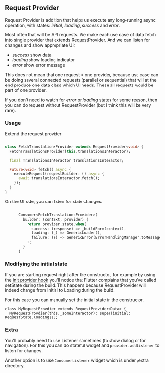 
## Request Provider

Request Provider is addition that helps us execute any long-running async operation, with states:
_initial_, _loading_, _success_ and _error_.

Most often that will be API requests. We make each use case of data fetch into single provider that
extends RequestProvider. And we can listen for changes and show appropriate UI:

- _success_ show data
- _loading_ show loading indicator
- _error_ show error message

This does not mean that one request = one provider, because use case can be doing several
connected requests (parallel or sequential) that will at the end produce one data class which UI
needs.
These all requests would be part of one provider.

If you don't need to watch for _error_ or _loading_ states for some reason, then you can do request
without RequestProvider (but I think this will be very rare).

### Usage

Extend the request provider

```dart

class FetchTranslationsProvider extends RequestProvider<void> {
  FetchTranslationsProvider(this.translationsInteractor);

  final TranslationsInteractor translationsInteractor;

  Future<void> fetch() async {
    executeRequest(requestBuilder: () async {
      await translationsInteractor.fetch();
    });
  }
}

```

On the UI side, you can listen for state changes:

```dart

      Consumer<FetchTranslationsProvider>(
        builder: (context, provider) {
          return provider.state.when(
            success: (response) => _buildForm(context),
            loading: (_) => GenericLoader(),
            failure: (e) => GenericError(ErrorHandlingManager.toMessage(e)),
          );
        }
      )

```

### Modifying the initial state

If you are starting request right after the constructor, for example by using the [init provider hook](https://github.com/infinum/flutter-bits/tree/master/init_provider_hook) you'll notice that Flutter complains that you've called setState during the build. This happens because RequestProvider will indeed change from Initial to Loading during the build.

For this case you can manually set the initial state in the constructor.

```
class MyRequestProvdier extends RequestProvider<Data> {
  MyRequestProvdier(this._someInteractor): super(initial: RequestState.loading());
```

### Extra

You'll probably need to use Listener sometimes (to show dialog or for navigation). For this you can
do stateful widget and `provider.addListener` to listen for changes.

Another option is to use `ConsumerListener` widget which is under /extra directory.

